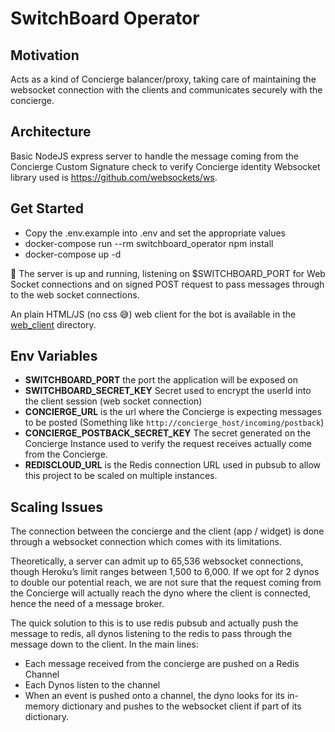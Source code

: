 # SwitchBoard Operator

## Motivation
Acts as a kind of Concierge balancer/proxy, taking care of maintaining the websocket connection with the clients and communicates securely with the concierge.

## Architecture

Basic NodeJS express server to handle the message coming from the Concierge
Custom Signature check to verify Concierge identity
Websocket library used is https://github.com/websockets/ws.

## Get Started
- Copy the .env.example into .env and set the appropriate values
- docker-compose run --rm switchboard_operator npm install
- docker-compose up -d

🥳 The server is up and running, listening on $SWITCHBOARD_PORT for Web Socket connections and on signed POST request to pass messages through to the web socket connections.

An plain HTML/JS (no css 😅) web client for the bot is available in the [web_client](./web_client/index.html) directory.


## Env Variables
- **SWITCHBOARD_PORT** the port the application will be exposed on
- **SWITCHBOARD_SECRET_KEY** Secret used to encrypt the userId into the client session (web socket connection)
- **CONCIERGE_URL** is the url where the Concierge is expecting messages to be posted (Something like `http://concierge_host/incoming/postback`)
- **CONCIERGE_POSTBACK_SECRET_KEY** The secret generated on the Concierge Instance used to verify the request receives actually come from the Concierge.
- **REDISCLOUD_URL** is the Redis connection URL used in pubsub to allow this project to be scaled on multiple instances.

## Scaling Issues

The connection between the concierge and the client (app / widget) is done through a websocket connection which comes with its limitations.

Theoretically, a server can admit up to 65,536 websocket connections, though Heroku’s limit ranges between 1,500 to 6,000. 
If we opt for 2 dynos to double our potential reach, we are not sure that the request coming from the Concierge will actually reach the dyno where the client is connected, hence the need of a message broker.

The quick solution to this is to use redis pubsub and actually push the message to redis, all dynos listening to the redis to pass through the message down to the client.
In the main lines:
- Each message received from the concierge are pushed on a Redis Channel
- Each Dynos listen to the channel
- When an event is pushed onto a channel, the dyno looks for its in-memory dictionary and pushes to the websocket client if part of its dictionary.
